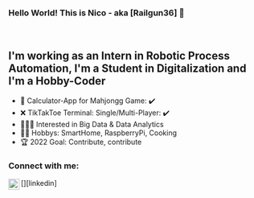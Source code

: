 ### Hello World! This is Nico - aka [Railgun36] 👋
<br/>

## I'm working as an Intern in Robotic Process Automation, I'm a Student in Digitalization and I'm a Hobby-Coder 

- 🎲 Calculator-App for Mahjongg Game: ✔️
- ❌ TikTakToe Terminal: Single/Multi-Player: ✔️
- 👩🏻‍💻 Interested in Big Data & Data Analytics
- 👨‍🍳 Hobbys: SmartHome, RaspberryPi, Cooking
- 🏆 2022 Goal: Contribute, contribute

### Connect with me:

[<img align="left" alt="https://www.linkedin.com/in/nico-hammersen-16652b216/" width="22px" src="https://cdn.jsdelivr.net/npm/simple-icons@v3/icons/linkedin.svg" />][linkedin]